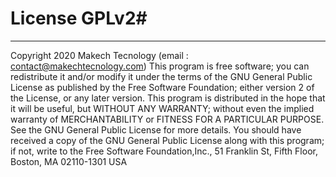 
# License  GPLv2#

-----------------------------------------------------------------------

Copyright 2020 Makech Tecnology (email : contact@makechtecnology.com)
This program is free software; you can redistribute it and/or modify
it under the terms of the GNU General Public License as published by
the Free Software Foundation; either version 2 of the License, or any later version.
This program is distributed in the hope that it will be useful,
but WITHOUT ANY WARRANTY; without even the implied warranty of
MERCHANTABILITY or FITNESS FOR A PARTICULAR PURPOSE. See the
GNU General Public License for more details.
You should have received a copy of the GNU General Public License
along with this program; if not, write to the Free Software
Foundation,Inc., 51 Franklin St, Fifth Floor, Boston, MA 02110-1301 USA

